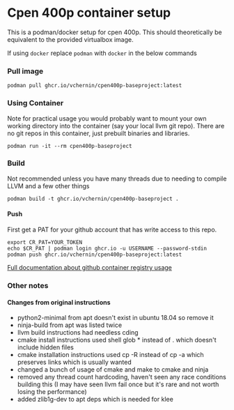 # Cpen 400p container setup

This is a podman/docker setup for cpen 400p. This should theoretically be equivalent to the provided virtualbox image.

If using `docker` replace `podman` with `docker` in the below commands

### Pull image

```
podman pull ghcr.io/vchernin/cpen400p-baseproject:latest
```


### Using Container

Note for practical usage you would probably want to mount your own working directory into the container (say your local llvm git repo). There are no git repos in this container, just prebuilt binaries and libraries.

```
podman run -it --rm cpen400p-baseproject
```

### Build

Not recommended unless you have many threads due to needing to compile LLVM and a few other things

```
podman build -t ghcr.io/vchernin/cpen400p-baseproject .
```

#### Push

First get a PAT for your github account that has write access to this repo.

```
export CR_PAT=YOUR_TOKEN
echo $CR_PAT | podman login ghcr.io -u USERNAME --password-stdin
podman push ghcr.io/vchernin/cpen400p-baseproject:latest
```

[Full documentation about github container registry usage](https://docs.github.com/en/packages/working-with-a-github-packages-registry/working-with-the-container-registry)

### Other notes

#### Changes from original instructions

- python2-minimal from apt doesn't exist in ubuntu 18.04 so remove it
- ninja-build from apt was listed twice
- llvm build instructions had needless cding
- cmake install instructions used shell glob * instead of . which doesn't include hidden files
- cmake installation instructions used cp -R instead of cp -a which preserves links which is usually wanted
- changed a bunch of usage of cmake and make to cmake and ninja
- removed any thread count hardcoding, haven't seen any race conditions building this (I may have seen llvm fail once but it's rare and not worth losing the performance)
- added zlib1g-dev to apt deps which is needed for klee
